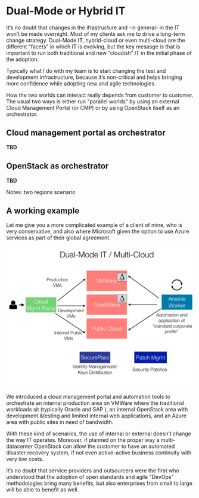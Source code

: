 # Dual-Mode or Hybrid IT



It’s no doubt that changes in the ifrastructure and -in general- in the IT won’t be made overnight. Most of my clients ask me to drive a long-term change strategy. Dual-Mode IT, hybrid-cloud or even multi-cloud are the different "facets" in which IT is evolving, but the key mesasge is that is important to run both traditional and new “cloudish” IT in the initial phase of the adoption.

Typically what I do with my team is to start changing the test and development infrastructure, because it’s non-critical and helps bringing more confidence while adopting new and agile technologies.

How the two worlds can interact really depends from customer to customer.
The usual two ways is either run "parallel worlds" by using an external Cloud Management Portal (or CMP) or by using OpenStack itself as an orchestrator.

## Cloud management portal as orchestrator

**TBD**

## OpenStack as orchestrator

**TBD**

Notes: two regions scenario

## A working example

Let me give you a more complicated example of a client of mine, who is very conservative, and also where Microsoft given the option to use Azure services as part of their global agreement.

![](images/hybrid_dualmode_it.jpg)

We introduced a cloud management portal and automation tools to orchestrate an internal production area on VMWare where the traditional workloads sit (typically Oracle and SAP ), an internal OpenStack area with development &testing and limited internal web applications, and an Azure area with public sites in need of bandwidth.

With these kind of scenarios, the use of internal or external doesn’t change the way IT operates. Moreover, if planned on the proper way a multi-datacenter OpenStack can allow the customer to have an automated disaster recovery system, if not even active-active business continuity with very low costs.

It’s no doubt that service providers and outsourcers were the first who understood that the adoption of open standards and agile "DevOps" methodologies bring many benefits, but also enterprises from small to large will be able to benefit as well.
